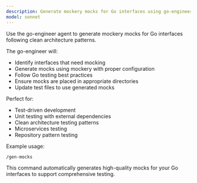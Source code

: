 ```yaml
---
description: Generate mockery mocks for Go interfaces using go-engineer agent
model: sonnet
---
```


Use the go-engineer agent to generate mockery mocks for Go interfaces following clean architecture patterns.

The go-engineer will:
- Identify interfaces that need mocking
- Generate mocks using mockery with proper configuration
- Follow Go testing best practices
- Ensure mocks are placed in appropriate directories
- Update test files to use generated mocks

Perfect for:
- Test-driven development
- Unit testing with external dependencies
- Clean architecture testing patterns
- Microservices testing
- Repository pattern testing

Example usage:
```
/gen-mocks
```

This command automatically generates high-quality mocks for your Go interfaces to support comprehensive testing.